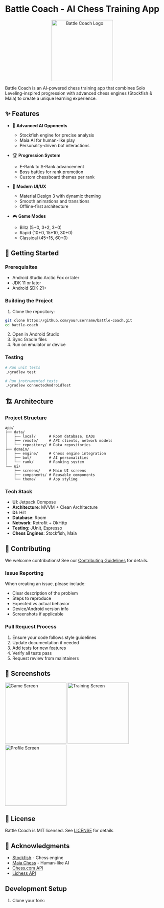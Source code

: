 # Battle Coach - AI Chess Training App

<p align="center">
  <img src="docs/images/logo.png" width="200" alt="Battle Coach Logo">
</p>

Battle Coach is an AI-powered chess training app that combines Solo Leveling-inspired progression with advanced chess engines (Stockfish & Maia) to create a unique learning experience.

## ✨ Features

- 🤖 **Advanced AI Opponents**
  - Stockfish engine for precise analysis
  - Maia AI for human-like play
  - Personality-driven bot interactions

- 🏆 **Progression System**
  - E-Rank to S-Rank advancement
  - Boss battles for rank promotion
  - Custom chessboard themes per rank

- 📱 **Modern UI/UX**
  - Material Design 3 with dynamic theming
  - Smooth animations and transitions
  - Offline-first architecture

- 🎮 **Game Modes**
  - Blitz (5+0, 3+2, 3+0)
  - Rapid (10+0, 15+10, 30+0)
  - Classical (45+15, 60+0)

## 🚀 Getting Started

### Prerequisites
- Android Studio Arctic Fox or later
- JDK 11 or later
- Android SDK 21+

### Building the Project
1. Clone the repository: 
```bash
git clone https://github.com/yourusername/battle-coach.git
cd battle-coach
```

2. Open in Android Studio
3. Sync Gradle files
4. Run on emulator or device

### Testing
```bash
# Run unit tests
./gradlew test

# Run instrumented tests
./gradlew connectedAndroidTest
```

## 🏗️ Architecture

### Project Structure
```
app/
├── data/
│   ├── local/      # Room database, DAOs
│   ├── remote/     # API clients, network models
│   └── repository/ # Data repositories
├── domain/
│   ├── engine/     # Chess engine integration
│   ├── bot/        # AI personalities
│   └── rank/       # Ranking system
└── ui/
    ├── screens/    # Main UI screens
    ├── components/ # Reusable components
    └── theme/      # App styling
```

### Tech Stack
- **UI**: Jetpack Compose
- **Architecture**: MVVM + Clean Architecture
- **DI**: Hilt
- **Database**: Room
- **Network**: Retrofit + OkHttp
- **Testing**: JUnit, Espresso
- **Chess Engines**: Stockfish, Maia

## 🤝 Contributing

We welcome contributions! See our [Contributing Guidelines](CONTRIBUTING.md) for details.

### Issue Reporting

When creating an issue, please include:

- Clear description of the problem
- Steps to reproduce
- Expected vs actual behavior
- Device/Android version info
- Screenshots if applicable

### Pull Request Process

1. Ensure your code follows style guidelines
2. Update documentation if needed
3. Add tests for new features
4. Verify all tests pass
5. Request review from maintainers

## 📱 Screenshots

<p float="left">
  <img src="docs/images/screenshot-1.png" width="200" alt="Game Screen">
  <img src="docs/images/screenshot-2.png" width="200" alt="Training Screen">
  <img src="docs/images/screenshot-3.png" width="200" alt="Profile Screen">
</p>

## 📄 License

Battle Coach is MIT licensed. See [LICENSE](LICENSE) for details.

## 🙏 Acknowledgments

- [Stockfish](https://stockfishchess.org/) - Chess engine
- [Maia Chess](https://maiachess.com/) - Human-like AI
- [Chess.com API](https://www.chess.com/news/view/published-data-api)
- [Lichess API](https://lichess.org/api)

## Development Setup

1. Clone your fork:
```